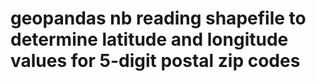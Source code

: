 # geopandas nb reading shapefile to determine latitude and longitude values for 5-digit postal zip codes
